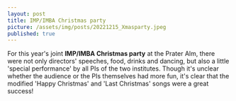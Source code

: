 ```yaml
---
layout: post
title: IMP/IMBA Christmas party
picture: /assets/img/posts/20221215_Xmasparty.jpeg
published: true
---
```

For this year's joint **IMP/IMBA Christmas party** at the Prater Alm, there were not only directors' speeches, food, drinks and dancing, but also a little 'special performance' by all PIs of the two institutes.
Though it's unclear whether the audience or the PIs themselves had more fun, it's clear that the modified 'Happy Christmas' and 'Last Christmas' songs were a great success!
